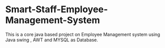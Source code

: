 # Smart-Staff-Employee-Management-System
This is a core java based project on Employee Management system using Java swing , AWT and MYSQL as Database.

